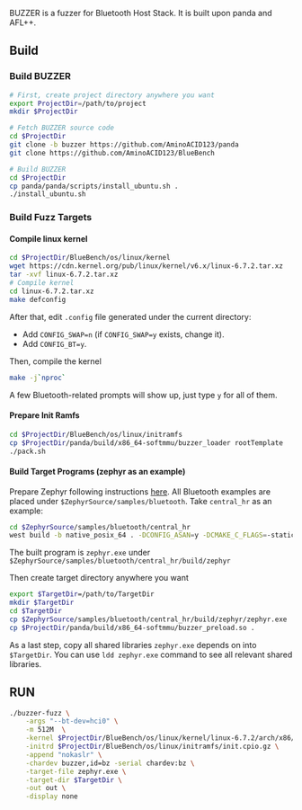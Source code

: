 BUZZER is a fuzzer for Bluetooth Host Stack. It is built upon panda and AFL++.

## Build
### Build BUZZER

```sh
# First, create project directory anywhere you want
export ProjectDir=/path/to/project
mkdir $ProjectDir

# Fetch BUZZER source code
cd $ProjectDir
git clone -b buzzer https://github.com/AminoACID123/panda
git clone https://github.com/AminoACID123/BlueBench

# Build BUZZER
cd $ProjectDir
cp panda/panda/scripts/install_ubuntu.sh .
./install_ubuntu.sh
```

### Build Fuzz Targets
#### Compile linux kernel
```sh
cd $ProjectDir/BlueBench/os/linux/kernel
wget https://cdn.kernel.org/pub/linux/kernel/v6.x/linux-6.7.2.tar.xz
tar -xvf linux-6.7.2.tar.xz
# Compile kernel
cd linux-6.7.2.tar.xz
make defconfig
```
After that, edit `.config` file generated under the current directory:
-   Add `CONFIG_SWAP=n` (if `CONFIG_SWAP=y` exists, change it). 
-   Add `CONFIG_BT=y`.

Then, compile the kernel
```sh
make -j`nproc`
```
A few Bluetooth-related prompts will show up, just type `y` for all of them.

#### Prepare Init Ramfs
```sh
cd $ProjectDir/BlueBench/os/linux/initramfs
cp $ProjectDir/panda/build/x86_64-softmmu/buzzer_loader rootTemplate
./pack.sh
```

#### Build Target Programs (zephyr as an example)
Prepare Zephyr following instructions [here](https://docs.zephyrproject.org/latest/develop/getting_started/index.html). All Bluetooth examples are placed under `$ZephyrSource/samples/bluetooth`. Take `central_hr` as an example:
```sh
cd $ZephyrSource/samples/bluetooth/central_hr
west build -b native_posix_64 . -DCONFIG_ASAN=y -DCMAKE_C_FLAGS=-static-libasan
```
The built program is `zephyr.exe` under `$ZephyrSource/samples/bluetooth/central_hr/build/zephyr`

Then create target directory anywhere you want
```sh
export $TargetDir=/path/to/TargetDir
mkdir $TargetDir
cd $TargetDir
cp $ZephyrSource/samples/bluetooth/central_hr/build/zephyr/zephyr.exe .
cp $ProjectDir/panda/build/x86_64-softmmu/buzzer_preload.so .
```
As a last step, copy all shared libraries `zephyr.exe` depends on into `$TargetDir`. You can use `ldd zephyr.exe` command to see all relevant shared libraries.

## RUN
```sh
./buzzer-fuzz \
    -args "--bt-dev=hci0" \
    -m 512M  \
    -kernel $ProjectDir/BlueBench/os/linux/kernel/linux-6.7.2/arch/x86/boot/bzImage \
    -initrd $ProjectDir/BlueBench/os/linux/initramfs/init.cpio.gz \
    -append "nokaslr" \
    -chardev buzzer,id=bz -serial chardev:bz \
    -target-file zephyr.exe \
    -target-dir $TargetDir \
    -out out \
    -display none
```